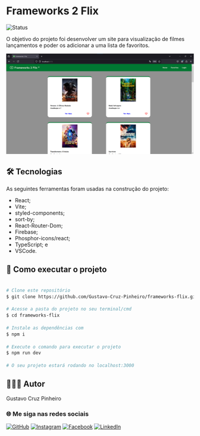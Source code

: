 # Frameworks 2 Flix

![Status](http://img.shields.io/static/v1?label=Status&message=Finalizado&color=GREEN&style=for-the-badge)

O objetivo do projeto foi desenvolver um site para visualização de filmes lançamentos e poder os adicionar a uma lista de favoritos.

![Demonstração da Aplicação](./src/assets/image/demo.png)

## 🛠 Tecnologias

As seguintes ferramentas foram usadas na construção do projeto:

* React;
* Vite;
* styled-components;
* sort-by;
* React-Router-Dom;
* Firebase;
* Phosphor-icons/react;
* TypeScript; e
* VSCode.

## 🚀 Como executar o projeto

```bash

# Clone este repositório
$ git clone https://github.com/Gustavo-Cruz-Pinheiro/frameworks-flix.git

# Acesse a pasta do projeto no seu terminal/cmd
$ cd frameworks-flix

# Instale as dependências com
$ npm i

# Execute o comando para executar o projeto
$ npm run dev

# O seu projeto estará rodando no localhost:3000

```

## 👨🏽‍💻 Autor

Gustavo Cruz Pinheiro

### 🌐 Me siga nas redes sociais

<a href="https://github.com/Gustavo-Cruz-Pinheiro">![GitHub](https://img.shields.io/badge/github-%23121011.svg?style=for-the-badge&logo=github&logoColor=white)</a>
<a href="https://www.instagram.com/gusttavo.cruz_">![Instagram](https://img.shields.io/badge/Instagram-%23E4405F.svg?style=for-the-badge&logo=Instagram&logoColor=white)</a>
<a href="https://www.facebook.com/gustavocruzpinheiro">![Facebook](https://img.shields.io/badge/Facebook-%231877F2.svg?style=for-the-badge&logo=Facebook&logoColor=white)</a>
<a href="https://www.linkedin.com/in/gustavo-cruz-pinheiro-61b852217/">![LinkedIn](https://img.shields.io/badge/linkedin-%230077B5.svg?style=for-the-badge&logo=linkedin&logoColor=white)</a>
